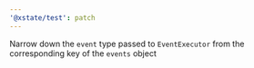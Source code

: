 ```yaml
---
'@xstate/test': patch
---
```


Narrow down the `event` type passed to `EventExecutor` from the corresponding key of the `events` object
